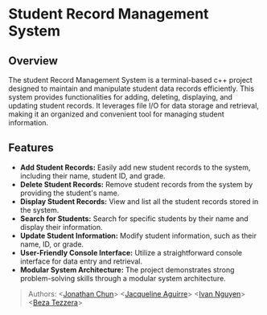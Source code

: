 # Student Record Management System

## Overview 

The student Record Management System is a terminal-based c++ project designed to maintain and manipulate student data records efficiently. This system provides functionalities for adding, deleting, displaying, and updating student records. It leverages file I/O for data storage and retrieval, making it an organized and convenient tool for managing student information.

## Features

- **Add Student Records:** Easily add new student records to the system, including their name, student ID, and grade.
- **Delete Student Records:** Remove student records from the system by providing the student's name.
- **Display Student Records:** View and list all the student records stored in the system.
- **Search for Students:** Search for specific students by their name and display their information.
- **Update Student Information:** Modify student information, such as their name, ID, or grade.
- **User-Friendly Console Interface:** Utilize a straightforward console interface for data entry and retrieval.
- **Modular System Architecture:** The project demonstrates strong problem-solving skills through a modular system architecture.
  
> Authors: \<[Jonathan Chun](https://github.com/jchun183)\>
>           \<[Jacqueline Aguirre](https://github.com/jagui237)\>
>           \<[Ivan Nguyen](https://github.com/Idrago1)\>
>            \<[Beza Tezzera](https://github.com/bteze001)\>

